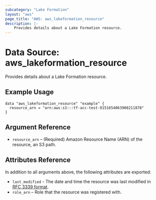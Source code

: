 ```yaml
---
subcategory: "Lake Formation"
layout: "aws"
page_title: "AWS: aws_lakeformation_resource"
description: |-
    Provides details about a Lake Formation resource.
---
```


# Data Source: aws_lakeformation_resource

Provides details about a Lake Formation resource.

## Example Usage

```hcl
data "aws_lakeformation_resource" "example" {
  resource_arn = "arn:aws:s3:::tf-acc-test-9151654063908211878"
}
```

## Argument Reference

* `resource_arn` – (Required) Amazon Resource Name (ARN) of the resource, an S3 path.

## Attributes Reference

In addition to all arguments above, the following attributes are exported:

* `last_modified` - The date and time the resource was last modified in [RFC 3339 format](https://tools.ietf.org/html/rfc3339#section-5.8).
* `role_arn` – Role that the resource was registered with.
